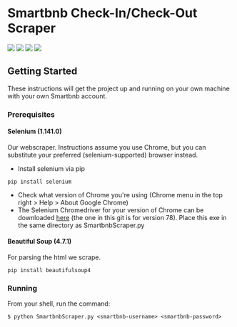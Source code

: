 # Smartbnb Check-In/Check-Out Scraper
<img src="https://img.shields.io/badge/python-3.7-blue" /> <img src="https://img.shields.io/badge/selenium-1.141.0-blue" /> <img src="https://img.shields.io/badge/maintained%3F-no-red" /> <img src="https://img.shields.io/github/issues/OliviaLynn/Smartbnb-Check-In-Check-Out-Scraper" /> 

## Getting Started

These instructions will get the project up and running on your own machine with your own Smartbnb account.

### Prerequisites

#### Selenium (1.141.0)
Our webscraper. Instructions assume you use Chrome, but you can substitute your preferred (selenium-supported) browser instead.
- Install selenium via pip
```shell
pip install selenium
```
- Check what version of Chrome you're using (Chrome menu in the top right > Help > About Google Chrome)
- The Selenium Chromedriver for your version of Chrome can be downloaded [here](https://chromedriver.chromium.org/downloads) (the one in this git is for version 78). Place this exe in the same directory as SmartbnbScraper.py

#### Beautiful Soup (4.7.1)
For parsing the html we scrape.
```shell
pip install beautifulsoup4
```

### Running
From your shell, run the command:
```shell
$ python SmartbnbScraper.py <smartbnb-username> <smartbnb-password>
```

